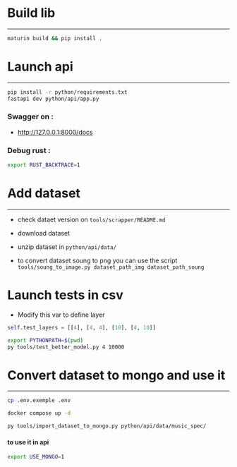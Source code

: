 # Build lib

---

```bash
maturin build && pip install .
```

# Launch api

---

```bash
pip install -r python/requirements.txt
fastapi dev python/api/app.py
```

### Swagger on :

- http://127.0.0.1:8000/docs

### Debug rust :

```bash
export RUST_BACKTRACE=1
```

# Add dataset

---

- check dataet version on `tools/scrapper/README.md`
- download dataset
- unzip dataset in `python/api/data/`

- to convert dataset soung to png you can use the script `tools/soung_to_image.py dataset_path_img dataset_path_soung`


# Launch tests in csv

- Modify this var to define layer
```python
self.test_layers = [[4], [4, 4], [10], [4, 10]]
```

```bash
export PYTHONPATH=$(pwd)
py tools/test_better_model.py 4 10000
```


# Convert dataset to mongo and use it

---

```bash
cp .env.exemple .env
```
```bash
docker compose up -d
```
```bash
py tools/import_dataset_to_mongo.py python/api/data/music_spec/
```
#### to use it in api
```bash
export USE_MONGO=1
```
